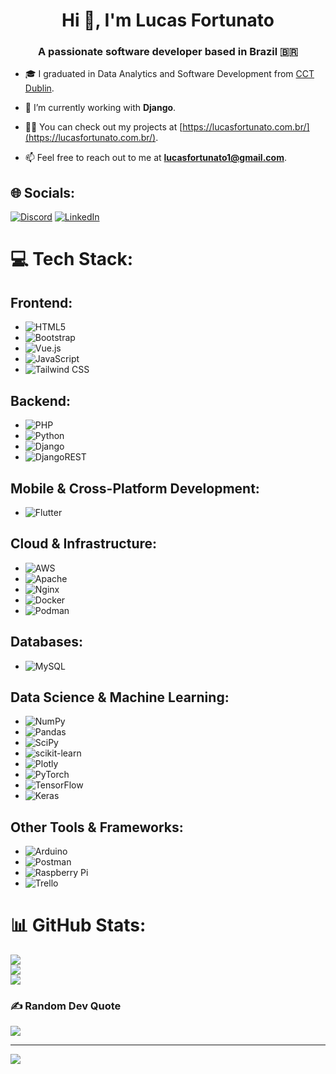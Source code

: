 <h1 align="center">Hi 👋, I'm Lucas Fortunato</h1>
<h3 align="center">A passionate software developer based in Brazil 🇧🇷 </h3>

- 🎓 I graduated in Data Analytics and Software Development from [CCT Dublin](https://www.cct.ie/).

- 🌱 I’m currently working with **Django**.

- 👨‍💻 You can check out my projects at [https://lucasfortunato.com.br/](https://lucasfortunato.com.br/).

- 📫 Feel free to reach out to me at **lucasfortunato1@gmail.com**.


## 🌐 Socials:
[![Discord](https://img.shields.io/badge/Discord-%237289DA.svg?logo=discord&logoColor=white)](https://discord.gg/https://discord.gg/#3804) [![LinkedIn](https://img.shields.io/badge/LinkedIn-%230077B5.svg?logo=linkedin&logoColor=white)](https://linkedin.com/in/lucasfortunatop) 

# 💻 Tech Stack:

## Frontend:
- ![HTML5](https://img.shields.io/badge/html5-%23E34F26.svg?style=flat&logo=html5&logoColor=white)
- ![Bootstrap](https://img.shields.io/badge/bootstrap-%23563D7C.svg?style=flat&logo=bootstrap&logoColor=white)
- ![Vue.js](https://img.shields.io/badge/Vue.js-%234FC08D.svg?style=flat&logo=vue.js&logoColor=white)
- ![JavaScript](https://img.shields.io/badge/JavaScript-%23F7DF1E.svg?style=flat&logo=javascript&logoColor=black)
- ![Tailwind CSS](https://img.shields.io/badge/Tailwind_CSS-%2314B8A6.svg?style=flat&logo=Tailwind-CSS&logoColor=white)


## Backend:
- ![PHP](https://img.shields.io/badge/php-%23777BB4.svg?style=flat&logo=php&logoColor=white)
- ![Python](https://img.shields.io/badge/python-3670A0?style=flat&logo=python&logoColor=ffdd54)
- ![Django](https://img.shields.io/badge/django-%23092E20.svg?style=flat&logo=django&logoColor=white)
- ![DjangoREST](https://img.shields.io/badge/DJANGO-REST-ff1709?style=flat&logo=django&logoColor=white&color=ff1709&labelColor=gray)

## Mobile & Cross-Platform Development:
- ![Flutter](https://img.shields.io/badge/Flutter-%2302569B.svg?style=flat&logo=Flutter&logoColor=white)

## Cloud & Infrastructure:
- ![AWS](https://img.shields.io/badge/AWS-%23FF9900.svg?style=flat&logo=amazon-aws&logoColor=white)
- ![Apache](https://img.shields.io/badge/apache-%23D42029.svg?style=flat&logo=apache&logoColor=white)
- ![Nginx](https://img.shields.io/badge/nginx-%23009639.svg?style=flat&logo=nginx&logoColor=white)
- ![Docker](https://img.shields.io/badge/Docker-%232496ED.svg?style=flat&logo=docker&logoColor=white)
- ![Podman](https://img.shields.io/badge/Podman-%232496ED.svg?style=flat&logo=podman&logoColor=white)

## Databases:
- ![MySQL](https://img.shields.io/badge/mysql-%2300f.svg?style=flat&logo=mysql&logoColor=white)

## Data Science & Machine Learning:
- ![NumPy](https://img.shields.io/badge/numpy-%23013243.svg?style=flat&logo=numpy&logoColor=white)
- ![Pandas](https://img.shields.io/badge/pandas-%23150458.svg?style=flat&logo=pandas&logoColor=white)
- ![SciPy](https://img.shields.io/badge/SciPy-%230C55A5.svg?style=flat&logo=scipy&logoColor=%white)
- ![scikit-learn](https://img.shields.io/badge/scikit--learn-%23F7931E.svg?style=flat&logo=scikit-learn&logoColor=white)
- ![Plotly](https://img.shields.io/badge/Plotly-%233F4F75.svg?style=flat&logo=plotly&logoColor=white)
- ![PyTorch](https://img.shields.io/badge/PyTorch-%23EE4C2C.svg?style=flat&logo=PyTorch&logoColor=white)
- ![TensorFlow](https://img.shields.io/badge/TensorFlow-%23FF6F00.svg?style=flat&logo=TensorFlow&logoColor=white)
- ![Keras](https://img.shields.io/badge/Keras-%23D00000.svg?style=flat&logo=Keras&logoColor=white)

## Other Tools & Frameworks:
- ![Arduino](https://img.shields.io/badge/-Arduino-00979D?style=flat&logo=Arduino&logoColor=white)
- ![Postman](https://img.shields.io/badge/Postman-FF6C37?style=flat&logo=postman&logoColor=white)
- ![Raspberry Pi](https://img.shields.io/badge/-RaspberryPi-C51A4A?style=flat&logo=Raspberry-Pi)
- ![Trello](https://img.shields.io/badge/Trello-%23026AA7.svg?style=flat&logo=Trello&logoColor=white)


# 📊 GitHub Stats:
![](https://github-readme-stats.vercel.app/api?username=lucasfpac&theme=dark&hide_border=false&include_all_commits=true&count_private=true)<br/>
![](https://github-readme-streak-stats.herokuapp.com/?user=lucasfpac&theme=dark&hide_border=false)<br/>
![](https://github-readme-stats.vercel.app/api/top-langs/?username=lucasfpac&theme=dark&hide_border=false&include_all_commits=true&count_private=true&layout=compact)

### ✍️ Random Dev Quote
![](https://quotes-github-readme.vercel.app/api?type=horizontal&theme=radical)

---
[![](https://visitcount.itsvg.in/api?id=lucasfpac&icon=2&color=11)](https://visitcount.itsvg.in)

<!-- Proudly created with GPRM ( https://gprm.itsvg.in ) -->
